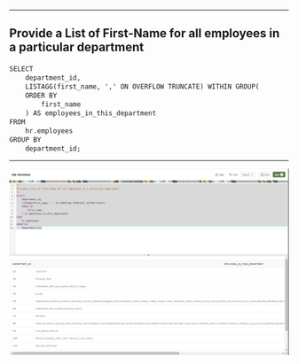 --------------------------------------------------------------------------------
Provide a List of First-Name for all employees in a particular department
--------------------------------------------------------------------------------
    SELECT
        department_id,
        LISTAGG(first_name, ',' ON OVERFLOW TRUNCATE) WITHIN GROUP(
        ORDER BY
            first_name
        ) AS employees_in_this_department
    FROM
        hr.employees
    GROUP BY
        department_id;

--------------------------------------------------------------------------------

![!](../../../../Assets/Oracle/Scenario-Provide-List-of-Employees-Per-deparment-id-using-listagg().PNG)